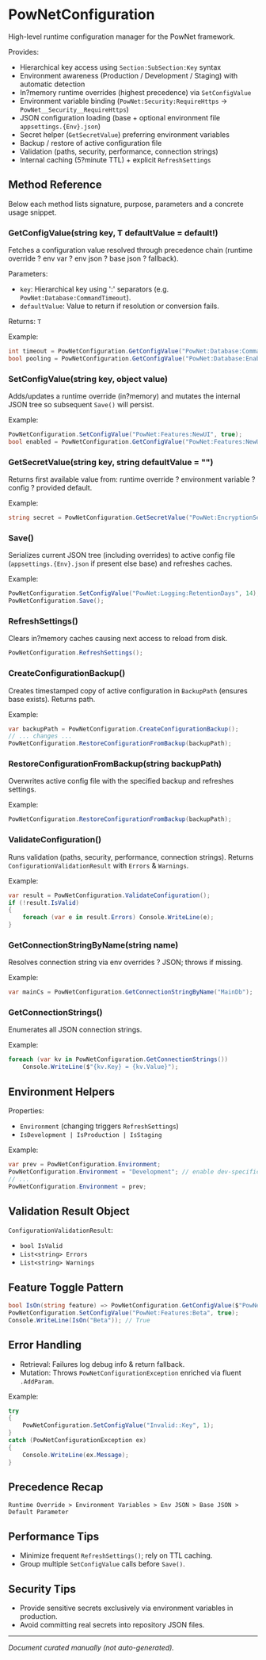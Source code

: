 # PowNetConfiguration

High-level runtime configuration manager for the PowNet framework.

Provides:
- Hierarchical key access using `Section:SubSection:Key` syntax
- Environment awareness (Production / Development / Staging) with automatic detection
- In?memory runtime overrides (highest precedence) via `SetConfigValue`
- Environment variable binding (`PowNet:Security:RequireHttps` -> `PowNet__Security__RequireHttps`)
- JSON configuration loading (base + optional environment file `appsettings.{Env}.json`)
- Secret helper (`GetSecretValue`) preferring environment variables
- Backup / restore of active configuration file
- Validation (paths, security, performance, connection strings)
- Internal caching (5?minute TTL) + explicit `RefreshSettings`

## Method Reference
Below each method lists signature, purpose, parameters and a concrete usage snippet.

### GetConfigValue<T>(string key, T defaultValue = default!)
Fetches a configuration value resolved through precedence chain (runtime override ? env var ? env json ? base json ? fallback).

Parameters:
- `key`: Hierarchical key using ':' separators (e.g. `PowNet:Database:CommandTimeout`).
- `defaultValue`: Value to return if resolution or conversion fails.

Returns: `T`

Example:
```csharp
int timeout = PowNetConfiguration.GetConfigValue("PowNet:Database:CommandTimeout", 30);
bool pooling = PowNetConfiguration.GetConfigValue("PowNet:Database:EnableConnectionPooling", true);
```

### SetConfigValue(string key, object value)
Adds/updates a runtime override (in?memory) and mutates the internal JSON tree so subsequent `Save()` will persist.

Example:
```csharp
PowNetConfiguration.SetConfigValue("PowNet:Features:NewUI", true);
bool enabled = PowNetConfiguration.GetConfigValue("PowNet:Features:NewUI", false); // true
```

### GetSecretValue(string key, string defaultValue = "")
Returns first available value from: runtime override ? environment variable ? config ? provided default.

Example:
```csharp
string secret = PowNetConfiguration.GetSecretValue("PowNet:EncryptionSecret", "dev-insecure");
```

### Save()
Serializes current JSON tree (including overrides) to active config file (`appsettings.{Env}.json` if present else base) and refreshes caches.

Example:
```csharp
PowNetConfiguration.SetConfigValue("PowNet:Logging:RetentionDays", 14);
PowNetConfiguration.Save();
```

### RefreshSettings()
Clears in?memory caches causing next access to reload from disk.
```csharp
PowNetConfiguration.RefreshSettings();
```

### CreateConfigurationBackup()
Creates timestamped copy of active configuration in `BackupPath` (ensures base exists). Returns path.

Example:
```csharp
var backupPath = PowNetConfiguration.CreateConfigurationBackup();
// ... changes ...
PowNetConfiguration.RestoreConfigurationFromBackup(backupPath);
```

### RestoreConfigurationFromBackup(string backupPath)
Overwrites active config file with the specified backup and refreshes settings.

Example:
```csharp
PowNetConfiguration.RestoreConfigurationFromBackup(backupPath);
```

### ValidateConfiguration()
Runs validation (paths, security, performance, connection strings). Returns `ConfigurationValidationResult` with `Errors` & `Warnings`.

Example:
```csharp
var result = PowNetConfiguration.ValidateConfiguration();
if (!result.IsValid)
{
    foreach (var e in result.Errors) Console.WriteLine(e);
}
```

### GetConnectionStringByName(string name)
Resolves connection string via env overrides ? JSON; throws if missing.

Example:
```csharp
var mainCs = PowNetConfiguration.GetConnectionStringByName("MainDb");
```

### GetConnectionStrings()
Enumerates all JSON connection strings.

Example:
```csharp
foreach (var kv in PowNetConfiguration.GetConnectionStrings())
    Console.WriteLine($"{kv.Key} = {kv.Value}");
```

## Environment Helpers
Properties:
- `Environment` (changing triggers `RefreshSettings`)
- `IsDevelopment | IsProduction | IsStaging`

Example:
```csharp
var prev = PowNetConfiguration.Environment;
PowNetConfiguration.Environment = "Development"; // enable dev-specific behavior
// ...
PowNetConfiguration.Environment = prev;
```

## Validation Result Object
`ConfigurationValidationResult`:
- `bool IsValid`
- `List<string> Errors`
- `List<string> Warnings`

## Feature Toggle Pattern
```csharp
bool IsOn(string feature) => PowNetConfiguration.GetConfigValue($"PowNet:Features:{feature}", false);
PowNetConfiguration.SetConfigValue("PowNet:Features:Beta", true);
Console.WriteLine(IsOn("Beta")); // True
```

## Error Handling
- Retrieval: Failures log debug info & return fallback.
- Mutation: Throws `PowNetConfigurationException` enriched via fluent `.AddParam`.

Example:
```csharp
try
{
    PowNetConfiguration.SetConfigValue("Invalid::Key", 1);
}
catch (PowNetConfigurationException ex)
{
    Console.WriteLine(ex.Message);
}
```

## Precedence Recap
`Runtime Override > Environment Variables > Env JSON > Base JSON > Default Parameter`

## Performance Tips
- Minimize frequent `RefreshSettings()`; rely on TTL caching.
- Group multiple `SetConfigValue` calls before `Save()`.

## Security Tips
- Provide sensitive secrets exclusively via environment variables in production.
- Avoid committing real secrets into repository JSON files.

---
*Document curated manually (not auto-generated).*
